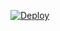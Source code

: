 [![Deploy](https://github.com/MaryG36/Disney-Clone/actions/workflows/deploy.yml/badge.svg)](https://github.com/MaryG36/Disney-Clone/actions/workflows/deploy.yml)
